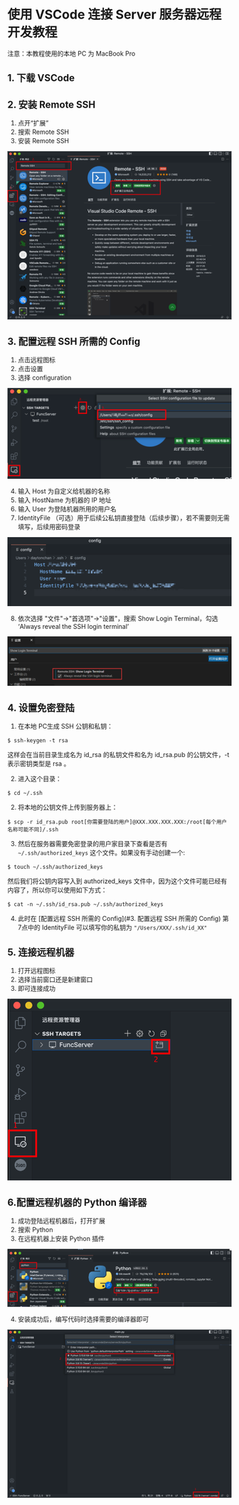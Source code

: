 # 使用 VSCode 连接 Server 服务器远程开发教程

注意：本教程使用的本地 PC 为 MacBook Pro

## 1. 下载 VSCode

## 2. 安装 Remote SSH

1. 点开“扩展”
2. 搜索 Remote SSH
3. 安装 Remote SSH

![image-20230308133710949](./markdown-related-imgs/vscode-remote-imgs//image-20230308133710949.png)



## 3. 配置远程 SSH 所需的 Config

1. 点击远程图标
2. 点击设置
3. 选择 configuration

![image-20230308134955340](./markdown-related-imgs/vscode-remote-imgs/image-20230308134955340.png)

4. 输入 Host 为自定义给机器的名称
5. 输入 HostName 为机器的 IP 地址
6. 输入 User 为登陆机器所用的用户名
7. IdentityFile （可选）用于后续公私钥直接登陆（后续步骤），若不需要则无需填写，后续用密码登录

![image-20230308135104475](./markdown-related-imgs/vscode-remote-imgs/image-20230308135104475.png)

8. 依次选择 "文件"->"首选项"->"设置"，搜索 Show Login Terminal，勾选 ‘Always reveal the SSH login terminal’

![image-20230308151505224](./markdown-related-imgs/vscode-remote-imgs/image-20230308151505224.png)

## 4. 设置免密登陆

1. 在本地 PC生成 SSH 公钥和私钥：
``` shell
$ ssh-keygen -t rsa
```

这样会在当前目录生成名为 id_rsa 的私钥文件和名为 id_rsa.pub 的公钥文件，-t 表示密钥类型是 rsa 。

2. 进入这个目录：

 ```shell
 $ cd ~/.ssh
 ```

2. 将本地的公钥文件上传到服务器上：

``` shell
$ scp -r id_rsa.pub root[你需要登陆的用户]@XXX.XXX.XXX.XXX:/root[每个用户名称可能不同]/.ssh
```

3. 然后在服务器需要免密登录的用户家目录下查看是否有 `~/.ssh/authorized_keys` 这个文件。如果没有手动创建一个:

```shell
$ touch ~/.ssh/authorized_keys
```

然后我们将公钥内容写入到 authorized_keys 文件中，因为这个文件可能已经有内容了，所以你可以使用如下方式：

```shell
$ cat -n ~/.ssh/id_rsa.pub ~/.ssh/authorized_keys
```

4. 此时在 [配置远程 SSH 所需的 Config](#3. 配置远程 SSH 所需的 Config) 第7点中的 IdentityFile 可以填写你的私钥为 `"/Users/XXX/.ssh/id_XX"`



## 5. 连接远程机器

1. 打开远程图标
2. 选择当前窗口还是新建窗口
3. 即可连接成功

![image-20230308142157502](./markdown-related-imgs/vscode-remote-imgs/image-20230308142157502.png)



## 6.配置远程机器的 Python 编译器

1. 成功登陆远程机器后，打开扩展
2. 搜索 Python 
3. 在远程机器上安装 Python 插件

![image-20230308142438622](./markdown-related-imgs/vscode-remote-imgs/image-20230308142438622.png)

4. 安装成功后，编写代码时选择需要的编译器即可

![image-20230308142720938](./markdown-related-imgs/vscode-remote-imgs/image-20230308142720938.png)
